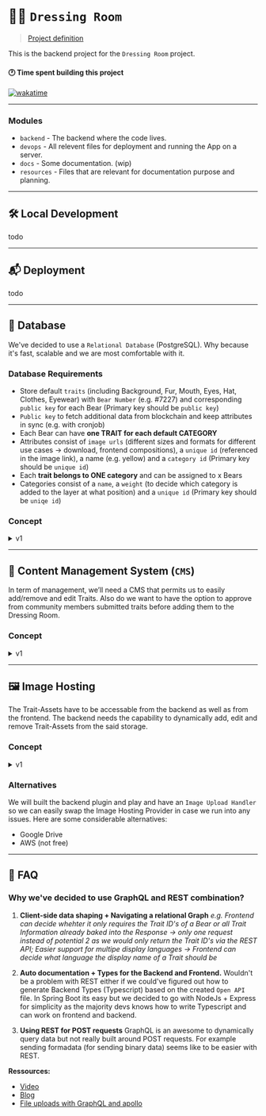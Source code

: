 # 🐻👕 `Dressing Room`

> [Project definition](https://docs.google.com/document/d/1r79JpQuDaUg7jHCuk29znx-eFeEVWszP1QbT7YaIZR4/edit)

This is the backend project for the `Dressing Room` project.

#### 🕐 Time spent building this project

[![wakatime](https://wakatime.com/badge/user/aa5a8ce7-1c57-4f26-a159-ea57ec5ea7c1/project/efa8fba4-233b-4312-8010-2ed84ba018d9.svg)](https://wakatime.com/badge/user/aa5a8ce7-1c57-4f26-a159-ea57ec5ea7c1/project/efa8fba4-233b-4312-8010-2ed84ba018d9)

---

### Modules
- `backend` - The backend where the code lives.
- `devops` - All relevent files for deployment and running the App on a server.
- `docs` - Some documentation. (wip)
- `resources` - Files that are relevant for documentation purpose and planning.

---

## 🛠 Local Development

todo


---

## 📬 Deployment

todo

---

## 🦾 Database

We've decided to use a `Relational Database` (PostgreSQL). Why because it's fast, scalable and we are most comfortable with it.

### Database Requirements

- Store default `traits` (including Background, Fur, Mouth, Eyes, Hat, Clothes, Eyewear) with `Bear Number` (e.g. #7227) and corresponding `public key` for each Bear (Primary key should be `public key`)
- `Public key` to fetch additional data from blockchain and keep attributes in sync (e.g. with cronjob)
- Each Bear can have **one TRAIT for each default CATEGORY**
- Attributes consist of `image urls` (different sizes and formats for different use cases → download, frontend compositions), a `unique id` (referenced in the image link), a name (e.g. yellow) and a `category id` (Primary key should be `unique id`)
- Each **trait belongs to ONE category** and can be assigned to x Bears
- Categories consist of a `name`, a `weight` (to decide which category is added to the layer at what position) and a `unique id` (Primary key should be `uniqe id`)

### Concept

<details>
<summary>v1</summary>

![img](./resources/assets/uml_er_diagram.drawio.png)

</details>

---

## 🔩 Content Management System (`CMS`)

In term of management, we’ll need a CMS that permits us to easily add/remove and edit Traits.
Also do we want to have the option to approve from community members submitted traits before adding them to the Dressing Room.

### Concept

<details>
<summary>v1</summary>

### Github as `CMS`?
GitHub is a hosting service for software development and version control using Git. However, temporary, it can be 'misused' as Content Management System (CMS) for the first iteration of this (POC) backend. A central part of the GitHub are `Pull Requests` and `Issues`. Both of these functionalities come into play in the CMS.

- `Pull Requests` let you tell others about changes you've pushed to a branch in a repository on GitHub. This functionality can be used for the Trait image submission process. As soon as a user submits a new Trait, a `Pull Request` is opened by the backend ([Github App](https://docs.github.com/en/developers/apps/getting-started-with-apps/about-apps)) and an admin can check whether the suggested changes (the newly added image and chosen Category) are appropriate. If the Trait corresponds with the Guidelines, the `Pull Request` can be merged and the changes get applied by the backend. If the Trait doesn't fit, an admin can update/correct the provided changes or close the `Pull Request`.  If the `Pull Request` is closed, the changes won't get applied.
- `Issues` let you track your work on GitHub and can be seen as tasks. Issues are like Task Items a developer has to resolve. Thus, an Issue can be used to define tasks for the backend and not the developer has to resolve the task but the backend. For example, an admin creates a new `Issue` with the Tag `add_category` and defines based on a predefined template the new Category. As soon as the Issue is submitted (e.g. via Tag `apply`) the backend reads the specified information from the Issue and implements these changes.

By using Github we avoid implementing a custom authentication system as a Github Repository has integrated authentisation and admins can be granted the required managment rights.
In the future we might design and build a custom CMS platform that purley serves the purpose of managing the Trait content.

![img](./resources/assets/aktivity_diagram_cms.drawio.png)
### Rate Limiting of Github API
The [rate limit per hours is `5k` requests](https://docs.github.com/en/developers/apps/building-github-apps/rate-limits-for-github-apps) which is more than enough.

</details>

---

## 🖼 Image Hosting

The Trait-Assets have to be accessable from the backend as well as from the frontend.
The backend needs the capability to dynamically add, edit and remove Trait-Assets from the said storage.

### Concept

<details>
<summary>v1</summary>

### Github as `Image Host`?
Github can also be temporarily misused as image host. However its very restricted in terms of scalability as it has a soft limit of `1GB` and hard limit of `5GB` overall storage capazity.
Thus its not the best option in the long run but the best option for the short run,
as its easy to setup and integrates with our `CMS` system.

### Size limit of Github Repo
The [max file size is `100MB`](https://docs.github.com/en/repositories/working-with-files/managing-large-files/about-large-files-on-github#file-size-limits) and [the max repo size is 5GB](https://docs.github.com/en/repositories/working-with-files/managing-large-files/about-large-files-on-github#repository-size-limits). The only limiting facctor might be the **max repo size** as its not scalable. However it should be enough for now. If we assume each trait with the differen scaling factors requires `2MB` we could store `2500` Traits. The base Okay Bear collection [has `171` Traits](https://raritysniper.com/okay-bears/traits).

**Ressources**
- [Stackoverflow](https://stackoverflow.com/questions/23843721/can-github-be-used-for-hosting-files-mp3-and-images)
- [Git Large File Storage](https://git-lfs.github.com/)
- [Git Sizer](https://github.com/github/git-sizer)

</details>

### Alternatives
We will built the backend plugin and play and have an `Image Upload Handler` so we can easily swap the Image Hosting Provider in case we run into any issues. Here are some considerable alternatives:
- Google Drive
- AWS (not free)

---

## 🧐 FAQ

### Why we've decided to use GraphQL and REST combination?

1. **Client-side data shaping + Navigating a relational Graph**
   _e.g. Frontend can decide whehter it only requires the Trait ID's of a Bear or all Trait Information already baked into the Response -> only one request instead of potential 2 as we would only return the Trait ID's via the REST API; Easier support for multipe display languages -> Frontend can decide what language the display name of a Trait should be_

2. **Auto documentation + Types for the Backend and Frontend.** Wouldn't be a problem with REST either if we could've figured out how to generate Backend Types (Typescript) based on the created `Open API` file. In Spring Boot its easy but we decided to go with NodeJs + Express for simplicity as the majority devs knows how to write Typescript and can work on frontend and backend.

3. **Using REST for POST requests** GraphQL is an awesome to dynamically query data but not really built around POST requests. For example sending formadata (for sending binary data) seems like to be easier with REST.

**Ressources:**

- [Video](https://www.youtube.com/watch?v=x6r4IzofPVc)
- [Blog](https://hygraph.com/blog/graphql-vs-rest-apis)
- [File uploads with GraphQL and apollo](https://medium.com/@danielbuechele/file-uploads-with-graphql-and-apollo-5502bbf3941e)